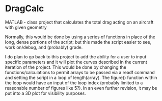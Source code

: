 # DragCalc
MATLAB - class project that calculates the total drag acting on an aircraft with given geometry

Normally, this would be done by using a series of functions in place of the long, dense portions of the script; but this made the script easier to see, work on/debug, and (probably) grade.

I do plan to go back to this project to add the ability for a user to input specific parameters and it will plot the curves described in the current iteration of the project. This would be done by changing the functions/calculations to permit arrays to be passed via a readf command and setting the script in a loop of length(array). The figure() function within the loop would have an input of the loop index (probably limited to a reasonable number of figures like 5?). In an even further revision, it may be put into a 3D plot for visibility purposes.
